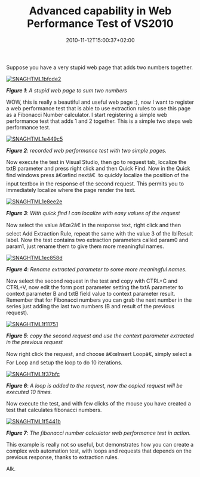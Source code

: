 ﻿---
title: "Advanced capability in Web Performance Test of VS2010"
description: ""
date: 2010-11-12T15:00:37+02:00
draft: false
tags: [Visual Studio,Web Test]
categories: [Testing]
---
Suppose you have a very stupid web page that adds two numbers together.

[![SNAGHTML1bfcde2](https://www.codewrecks.com/blog/wp-content/uploads/2010/11/SNAGHTML1bfcde2_thumb.png "SNAGHTML1bfcde2")](https://www.codewrecks.com/blog/wp-content/uploads/2010/11/SNAGHTML1bfcde2.png)

 ***Figure 1***: *A stupid web page to sum two numbers*

WOW, this is really a beautiful and useful web page :), now I want to register a web performance test that is able to use extraction rules to use this page as a Fibonacci Number calculator. I start registering a simple web performance test that adds 1 and 2 together. This is a simple two steps web performance test.

[![SNAGHTML1e449c5](https://www.codewrecks.com/blog/wp-content/uploads/2010/11/SNAGHTML1e449c5_thumb.png "SNAGHTML1e449c5")](https://www.codewrecks.com/blog/wp-content/uploads/2010/11/SNAGHTML1e449c5.png)

 ***Figure 2***: *recorded web performance test with two simple pages.*

Now execute the test in Visual Studio, then go to request tab, localize the txtB parameter and press right click and then Quick Find. Now in the Quick find windows press â€œfind nextâ€  to quickly localize the position of the input textbox in the response of the second request. This permits you to immediately localize where the page render the text.

[![SNAGHTML1e8ee2e](https://www.codewrecks.com/blog/wp-content/uploads/2010/11/SNAGHTML1e8ee2e_thumb.png "SNAGHTML1e8ee2e")](https://www.codewrecks.com/blog/wp-content/uploads/2010/11/SNAGHTML1e8ee2e.png)

 ***Figure 3***: *With quick find I can localize with easy values of the request*

Now select the value â€œ2â€ in the response text, right click and then select Add Extraction Rule, repeat the same with the value 3 of the lblResult label. Now the test contains two extraction parameters called param0 and param1, just rename them to give them more meaningful names.

[![SNAGHTML1ec858d](https://www.codewrecks.com/blog/wp-content/uploads/2010/11/SNAGHTML1ec858d_thumb.png "SNAGHTML1ec858d")](https://www.codewrecks.com/blog/wp-content/uploads/2010/11/SNAGHTML1ec858d.png)

 ***Figure 4***: *Rename extracted parameter to some more meaningful names.*

Now select the second request in the test and copy with CTRL+C and CTRL+V, now edit the form post parameter setting the txtA parameter to context parameter B and txtB field value to context parameter result. Remember that for Fibonacci numbers you can grab the next number in the series just adding the last two numbers (B and result of the previous request).

[![SNAGHTML1f11751](https://www.codewrecks.com/blog/wp-content/uploads/2010/11/SNAGHTML1f11751_thumb.png "SNAGHTML1f11751")](https://www.codewrecks.com/blog/wp-content/uploads/2010/11/SNAGHTML1f11751.png)

 ***Figure 5***: *copy the second request and use the context parameter extracted in the previous request*

Now right click the request, and choose â€œInsert Loopâ€, simply select a For Loop and setup the loop to do 10 iterations.

[![SNAGHTML1f37bfc](https://www.codewrecks.com/blog/wp-content/uploads/2010/11/SNAGHTML1f37bfc_thumb.png "SNAGHTML1f37bfc")](https://www.codewrecks.com/blog/wp-content/uploads/2010/11/SNAGHTML1f37bfc.png)

 ***Figure 6***: *A loop is added to the request, now the copied request will be executed 10 times.*

Now execute the test, and with few clicks of the mouse you have created a test that calculates fibonacci numbers.

[![SNAGHTML1f5441b](https://www.codewrecks.com/blog/wp-content/uploads/2010/11/SNAGHTML1f5441b_thumb.png "SNAGHTML1f5441b")](https://www.codewrecks.com/blog/wp-content/uploads/2010/11/SNAGHTML1f5441b.png)

 ***Figure 7***: *The fibonacci number calculator web performance test in action.*

This example is really not so useful, but demonstrates how you can create a complex web automation test, with loops and requests that depends on the previous response, thanks to extraction rules.

Alk.
